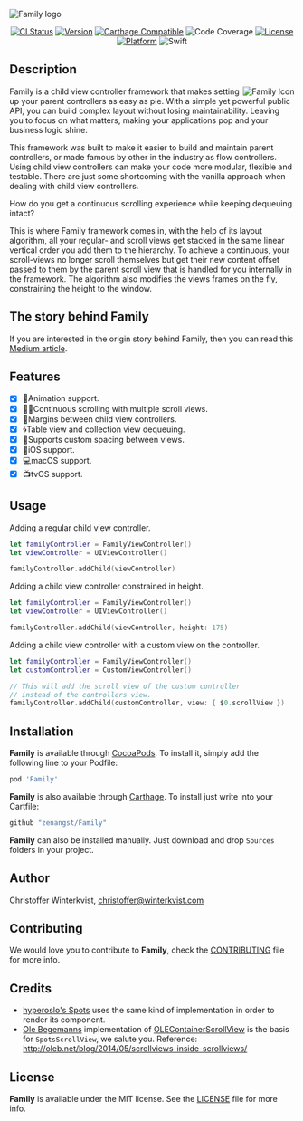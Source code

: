 ![Family logo](https://github.com/zenangst/Family/blob/master/Images/Family-header.png?raw=true)
<div align="center">

[![CI Status](https://travis-ci.org/zenangst/Family.svg?branch=master)](https://travis-ci.org/zenangst/Family)
[![Version](https://img.shields.io/cocoapods/v/Family.svg?style=flat)](http://cocoadocs.org/docsets/Family)
[![Carthage Compatible](https://img.shields.io/badge/Carthage-compatible-4BC51D.svg?style=flat)](https://github.com/Carthage/Carthage)
![Code Coverage](https://codecov.io/github/zenangst/Family/coverage.svg?branch=master)
[![License](https://img.shields.io/cocoapods/l/Family.svg?style=flat)](http://cocoadocs.org/docsets/Family)
[![Platform](https://img.shields.io/cocoapods/p/Family.svg?style=flat)](http://cocoadocs.org/docsets/Family)
![Swift](https://img.shields.io/badge/%20in-swift%204.2-orange.svg)

</div>

## Description

<img src="https://github.com/zenangst/Family/blob/master/Images/Family-icon.png?raw=true" alt="Family Icon" align="right" />

Family is a child view controller framework that makes setting up your parent controllers as easy as pie.
With a simple yet powerful public API, you can build complex layout without losing maintainability. Leaving you to focus on what matters, making your applications pop and your business logic shine.

This framework was built to make it easier to build and maintain parent controllers, or made famous by other in the industry as flow controllers. Using child view controllers can make your code more modular, flexible and testable. There are just some shortcoming with the vanilla approach when dealing with child view controllers.

How do you get a continuous scrolling experience while keeping dequeuing intact?

This is where Family framework comes in, with the help of its layout algorithm, all your regular- and scroll views get stacked in the same linear vertical order you add them to the hierarchy. To achieve a continuous, your scroll-views no longer scroll themselves but get their new content offset passed to them by the parent scroll view that is handled for you internally in the framework.
The algorithm also modifies the views frames on the fly, constraining the height to the window.

## The story behind Family
If you are interested in the origin story behind Family, then you can read this [Medium article](https://medium.com/hyperoslo/why-i-wrote-family-framework-d1c3cb062c85).

## Features

- [x] 🍩Animation support.
- [x] 🤳🏻Continuous scrolling with multiple scroll views.
- [x] 📏Margins between child view controllers.
- [x] 🌀Table view and collection view dequeuing.
- [x] 🍭Supports custom spacing between views.
- [x] 📱iOS support.
- [x] 💻macOS support.
- [x] 📺tvOS support.

## Usage

Adding a regular child view controller.

```swift
let familyController = FamilyViewController()
let viewController = UIViewController()

familyController.addChild(viewController)
```

Adding a child view controller constrained in height.

```swift
let familyController = FamilyViewController()
let viewController = UIViewController()

familyController.addChild(viewController, height: 175)
```

Adding a child view controller with a custom view on the controller.

```swift
let familyController = FamilyViewController()
let customController = CustomViewController()

// This will add the scroll view of the custom controller
// instead of the controllers view.
familyController.addChild(customController, view: { $0.scrollView })
```

## Installation

**Family** is available through [CocoaPods](http://cocoapods.org). To install
it, simply add the following line to your Podfile:

```ruby
pod 'Family'
```

**Family** is also available through [Carthage](https://github.com/Carthage/Carthage).
To install just write into your Cartfile:

```ruby
github "zenangst/Family"
```

**Family** can also be installed manually. Just download and drop `Sources` folders in your project.

## Author

Christoffer Winterkvist, christoffer@winterkvist.com

## Contributing

We would love you to contribute to **Family**, check the [CONTRIBUTING](https://github.com/zenangst/Family/blob/master/CONTRIBUTING.md) file for more info.

## Credits

- [hyperoslo's Spots](https://github.com/hyperoslo/Spots) uses the same kind of implementation in order to render its component.
- [Ole Begemanns](https://github.com/ole/) implementation of [OLEContainerScrollView](https://github.com/ole/OLEContainerScrollView) is the basis for `SpotsScrollView`, we salute you.
Reference: http://oleb.net/blog/2014/05/scrollviews-inside-scrollviews/

## License

**Family** is available under the MIT license. See the [LICENSE](https://github.com/zenangst/Family/blob/master/LICENSE.md) file for more info.
